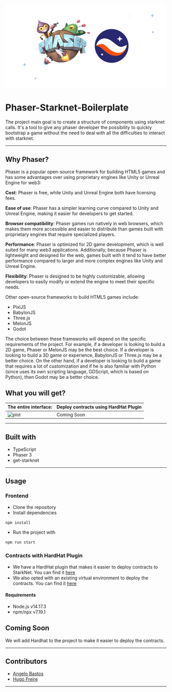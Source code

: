 ![plot](https://github.com/exothium/phaser-starknet-boilerplate//blob/8eaf4817575a377255a72bd2d06a2a88f567175f/src/assets/phaser-starknet-logo.png?raw=true)

# Phaser-Starknet-Boilerplate

The project main goal is to create a structure of components using starknet calls. It's a tool to give any phaser developer the possibility to quickly bootstrap a game without the need to deal with all the difficulties to interact with starknet.

---

## Why Phaser?

Phaser is a popular open-source framework for building HTML5 games and has some advantages over using proprietary engines like Unity or Unreal Engine for web3:

**Cost**: Phaser is free, while Unity and Unreal Engine both have licensing fees.

**Ease of use**: Phaser has a simpler learning curve compared to Unity and Unreal Engine, making it easier for developers to get started.

**Browser compatibility**: Phaser games run natively in web browsers, which makes them more accessible and easier to distribute than games built with proprietary engines that require specialized players.

**Performance**: Phaser is optimized for 2D game development, which is well suited for many web3 applications. Additionally, because Phaser is lightweight and designed for the web, games built with it tend to have better performance compared to larger and more complex engines like Unity and Unreal Engine.

**Flexibility**: Phaser is designed to be highly customizable, allowing developers to easily modify or extend the engine to meet their specific needs.

Other open-source frameworks to build HTML5 games include:
- PixiJS
- BabylonJS
- Three.js
- MelonJS
- Godot

The choice between these frameworks will depend on the specific requirements of the project. For example, if a developer is looking to build a 2D game, Phaser or MelonJS may be the best choice. If a developer is looking to build a 3D game or experience, BabylonJS or Three.js may be a better choice.
On the other hand, if a developer is looking to build a game that requires a lot of customization and if he is also familiar with Python (since uses its own scripting language, GDScript, which is based on Python), then Godot may be a better choice.


## What you will get?

| The entire interface:                      | Deploy contracts using HardHat Plugin |
|------------------------------------------------|---------------------------------------|
| ![plot](https://github.com/exothium/phaser-starknet-boilerplate//blob/8eaf4817575a377255a72bd2d06a2a88f567175f/src/assets/demos/phaser-starknet.gif?raw=true) | Coming Soon                           |

---

## Built with
+ TypeScript
+ Phaser 3 
+ get-starknet

---

## Usage

### Frontend
+ Clone the repository
+ Install dependencies
```bash
npm install
```
+ Run the project with
```bash
npm run start
```

### Contracts with HardHat Plugin
- We have a HardHat plugin that makes it easier to deploy contracts to StarkNet. You can find it [here](https://shard-labs.github.io/starknet-hardhat-plugin/docs/)
- We also opted with an existing virtual environment to deploy the contracts. You can find it [here](https://shard-labs.github.io/starknet-hardhat-plugin/docs/intro#existing-virtual-environment)


#### Requirements
- Node.js v14.17.3
- npm/npx v7.19.1





## Coming Soon
We will add Hardhat to the project to make it easier to deploy the contracts. 

---

## Contributors
+ [Angelo Bastos](https://github.com/Metronomy)
+ [Hugo Freire](https://github.com/hugofreire)

---
